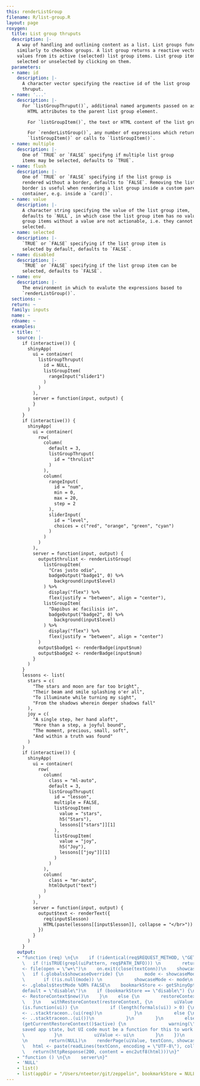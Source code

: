 ```yaml
---
this: renderListGroup
filename: R/list-group.R
layout: page
roxygen:
  title: List group thruputs
  description: |-
    A way of handling and outlining content as a list. List groups function
    similarly to checkbox groups. A list group returns a reactive vector of
    values from its active (selected) list group items. List group items are
    selected or unselected by clicking on them.
  parameters:
  - name: id
    description: |-
      A character vector specifying the reactive id of the list group
      thruput.
  - name: '...'
    description: |-
      For `listGroupThruput()`, additional named arguments passed on as
        HTML attributes to the parent list group element.

        For `listGroupItem()`, the text or HTML content of the list group item.

        For `renderListGroup()`, any number of expressions which return a
        `listGroupItem()` or calls to `listGroupItem()`.
  - name: multiple
    description: |-
      One of `TRUE` or `FALSE` specifyng if multiple list group
      items may be selected, defaults to `TRUE`.
  - name: flush
    description: |-
      One of `TRUE` or `FALSE` specifying if the list group is
      rendered without a border, defaults to `FALSE`. Removing the list group
      border is useful when rendering a list group inside a custom parent
      container, e.g. inside a `card()`.
  - name: value
    description: |-
      A character string specifying the value of the list group item,
      defaults to `NULL`, in which case the list group item has no value. List
      group items without a value are not actionable, i.e. they cannot be
      selected.
  - name: selected
    description: |-
      `TRUE` or `FALSE` specifying if the list group item is
      selected by default, defaults to `FALSE`.
  - name: disabled
    description: |-
      `TRUE` or `FALSE` specifying if the list group item can be
      selected, defaults to `FALSE`.
  - name: env
    description: |-
      The environment in which to evalute the expressions based to
      `renderListGroup()`.
  sections: ~
  return: ~
  family: inputs
  name: ~
  rdname: ~
  examples:
  - title: ''
    source: |-
      if (interactive()) {
        shinyApp(
          ui = container(
            listGroupThruput(
              id = NULL,
              listGroupItem(
                rangeInput("slider1")
              )
            )
          ),
          server = function(input, output) {
          }
        )
      }
      if (interactive()) {
        shinyApp(
          ui = container(
            row(
              column(
                default = 3,
                listGroupThruput(
                  id = "thrulist"
                )
              ),
              column(
                rangeInput(
                  id = "num",
                  min = 0,
                  max = 20,
                  step = 2
                ),
                sliderInput(
                  id = "level",
                  choices = c("red", "orange", "green", "cyan")
                )
              )
            )
          ),
          server = function(input, output) {
            output$thrulist <- renderListGroup(
              listGroupItem(
                "Cras justo odio",
                badgeOutput("badge1", 0) %>%
                  background(input$level)
              ) %>%
                display("flex") %>%
                flex(justify = "between", align = "center"),
              listGroupItem(
                "Dapibus ac facilisis in",
                badgeOutput("badge2", 0) %>%
                  background(input$level)
              ) %>%
                display("flex") %>%
                flex(justify = "between", align = "center")
            )
            output$badge1 <- renderBadge(input$num)
            output$badge2 <- renderBadge(input$num)
          }
        )
      }
      lessons <- list(
        stars = c(
          "The stars and moon are far too bright",
          "Their beam and smile splashing o'er all",
          "To illuminate while turning my sight",
          "From the shadows wherein deeper shadows fall"
        ),
        joy = c(
          "A single step, her hand aloft",
          "More than a step, a joyful bound",
          "The moment, precious, small, soft",
          "And within a truth was found"
        )
      )
      if (interactive()) {
        shinyApp(
          ui = container(
            row(
              column(
                class = "ml-auto",
                default = 3,
                listGroupThruput(
                  id = "lesson",
                  multiple = FALSE,
                  listGroupItem(
                    value = "stars",
                    h5("Stars"),
                    lessons[["stars"]][1]
                  ),
                  listGroupItem(
                    value = "joy",
                    h5("Joy"),
                    lessons[["joy"]][1]
                  )
                )
              ),
              column(
                class = "mr-auto",
                htmlOutput("text")
              )
            )
          ),
          server = function(input, output) {
            output$text <- renderText({
              req(input$lesson)
              HTML(paste(lessons[[input$lesson]], collapse = "</br>"))
            })
          }
        )
      }
    output:
    - "function (req) \n{\n    if (!identical(req$REQUEST_METHOD, \"GET\")) \n        return(NULL)\n
      \   if (!isTRUE(grepl(uiPattern, req$PATH_INFO))) \n        return(NULL)\n    textConn
      <- file(open = \"w+\")\n    on.exit(close(textConn))\n    showcaseMode <- .globals$showcaseDefault\n
      \   if (.globals$showcaseOverride) {\n        mode <- showcaseModeOfReq(req)\n
      \       if (!is.null(mode)) \n            showcaseMode <- mode\n    }\n    testMode
      <- .globals$testMode %OR% FALSE\n    bookmarkStore <- getShinyOption(\"bookmarkStore\",
      default = \"disable\")\n    if (bookmarkStore == \"disable\") {\n        restoreContext
      <- RestoreContext$new()\n    }\n    else {\n        restoreContext <- RestoreContext$new(req$QUERY_STRING)\n
      \   }\n    withRestoreContext(restoreContext, {\n        uiValue <- NULL\n        if
      (is.function(ui)) {\n            if (length(formals(ui)) > 0) {\n                uiValue
      <- ..stacktraceon..(ui(req))\n            }\n            else {\n                uiValue
      <- ..stacktraceon..(ui())\n            }\n        }\n        else {\n            if
      (getCurrentRestoreContext()$active) {\n                warning(\"Trying to restore
      saved app state, but UI code must be a function for this to work! See ?enableBookmarking\")\n
      \           }\n            uiValue <- ui\n        }\n    })\n    if (is.null(uiValue))
      \n        return(NULL)\n    renderPage(uiValue, textConn, showcaseMode, testMode)\n
      \   html <- paste(readLines(textConn, encoding = \"UTF-8\"), collapse = \"\\n\")\n
      \   return(httpResponse(200, content = enc2utf8(html)))\n}"
    - "function () \n{\n    server\n}"
    - 'NULL'
    - list()
    - list(appDir = "/Users/nteetor/git/zeppelin", bookmarkStore = NULL)
---
```

